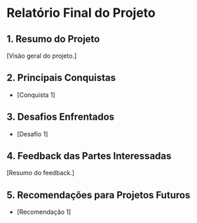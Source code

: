 # Relatório Final do Projeto

## 1. Resumo do Projeto

[Visão geral do projeto.]

## 2. Principais Conquistas

- [Conquista 1]

## 3. Desafios Enfrentados

- [Desafio 1]

## 4. Feedback das Partes Interessadas

[Resumo do feedback.]

## 5. Recomendações para Projetos Futuros

- [Recomendação 1]
